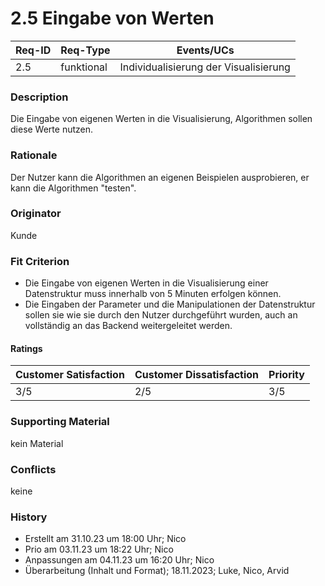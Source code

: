 # 2.5 Eingabe von Werten

| Req-ID | Req-Type | Events/UCs |
|--------|----------|------------|
| 2.5    | funktional | Individualisierung der Visualisierung |

### Description
Die Eingabe von eigenen Werten in die Visualisierung, Algorithmen sollen diese Werte nutzen.

### Rationale
Der Nutzer kann die Algorithmen an eigenen Beispielen ausprobieren, er kann die Algorithmen "testen".

### Originator
Kunde

### Fit Criterion
- Die Eingabe von eigenen Werten in die Visualisierung einer Datenstruktur muss innerhalb von 5 Minuten erfolgen können.
- Die Eingaben der Parameter und die Manipulationen der Datenstruktur sollen sie wie sie durch den Nutzer durchgeführt wurden, auch an vollständig an das Backend weitergeleitet werden.


#### Ratings
| Customer Satisfaction | Customer Dissatisfaction | Priority |
|-----------------------|--------------------------|----------|
| 3/5                   | 2/5                      | 3/5      |

### Supporting Material
kein Material

### Conflicts
keine

### History
- Erstellt am 31.10.23 um 18:00 Uhr; Nico
- Prio am 03.11.23 um 18:22 Uhr; Nico
- Anpassungen am 04.11.23 um 16:20 Uhr; Nico
- Überarbeitung (Inhalt und Format); 18.11.2023; Luke, Nico, Arvid